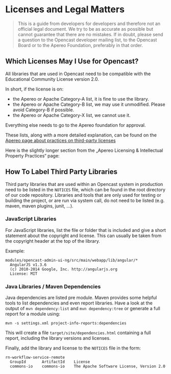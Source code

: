 Licenses and Legal Matters
==========================

> This is a guide from developers for developers and therefore not an official legal document. We try to be as accurate
> as possible but cannot guarantee that there are no mistakes. If in doubt, please send a question to the Opencast
> developer mailing list, to the Opencast Board or to the Apereo Foundation, preferably in that order.


Which Licenses May I Use for Opencast?
--------------------------------------

All libraries that are used in Opencast need to be compatible with the Educational Community License version 2.0.

In short, if the license is on:

 - the Apereo or Apache Category-A list, it is fine to use the library.
 - the Apereo or Apache Category-B list, we may use it unmodified. Please avoid Category-B if possible.
 - the Apereo or Apache Category-X list, we cannot use it.

Everything else needs to go to the Apereo foundation for approval.

These lists, along with a more detailed explanation, can be found on the [Apereo page about practices on third-party
licenses](https://apereo.org/licensing/third-party)


Here is the slightly longer section from the „Apereo Licensing & Intellectual Property Practices“ page:


How To Label Third Party Libraries
----------------------------------

Third party libraries that are used within an Opencast system in production need to be listed in the `NOTICES` file,
which can be found in the root directory of our code repository. Libraries and tools that are only used for testing or
building the project, or are run via system call, do not need to be listed (e.g. maven, maven plugins, junit, ...).


### JavaScript Libraries

For JavaScript libraries, list the file or folder that is included and give a short statement about the copyright and
license. This can usually be taken from the copyright header at the top of the library.

Example:

    modules/opencast-admin-ui-ng/src/main/webapp/lib/angular/*
      AngularJS v1.3.6
      (c) 2010-2014 Google, Inc. http://angularjs.org
      License: MIT


### Java Libraries / Maven Dependencies

Java dependencies are listed pre module. Maven provides some helpful tools to list dependencies and even report
libraries. Have a look at the output of `mvn dependency:list` and `mvn dependency:tree` or generate a full report for a
module using:

    mvn -s settings.xml project-info-reports:dependencies

This will create a file `target/site/dependencies.html` containing a full report, including the library versions and
licenses.

Finally, add the library and license to the `NOTICES` file in the form:


    rn-workflow-service-remote
      GroupId       ArtifactId    License
      commons-io    commons-io    The Apache Software License, Version 2.0
